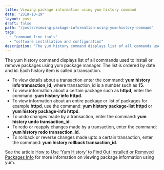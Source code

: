 ```yaml
---
title: Viewing package information using yum history command
date: "2018-10-19"
layout: post
draft: false
path: "/posts/viewing-package-information-using-yum-history-command"
tags:
  - "command line tools"
  - "software installation and configuration"
description: "The yum history command displays list of all commands used to install or remove packages using yum package manager. The list is ordered by date and id. Each history item is called a transaction."
---
```


The yum history command displays list of all commands used to install or remove packages using yum package manager. The list is ordered by date and id. Each history item is called a transaction.

* To view details about a transaction enter the command: **yum history info transaction_id**, where transaction_id is a number such as **15**.
* To view information about a certain package such as **httpd**, enter the command: **yum history info httpd**.
* To view information about an entire package or list of packages for example **httpd**, use the command: **yum history package-list httpd** or **yum history package-info httpd**.
* To undo changes made by a transaction, enter the command: **yum history undo transaction_id**.
* To redo or reapply changes made by a transaction, enter the command: **yum history redo transaction_id**.
* To rollback or reverse changes made upto a certain transaction, enter the command: **yum history rollback transaction_id**.

See the article [How to Use ‘Yum History’ to Find Out Installed or Removed Packages Info](https://www.tecmint.com/view-yum-history-to-find-packages-info/) for more information on viewing package information using yum.
